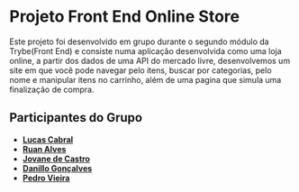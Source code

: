 # Projeto Front End Online Store
  Este projeto foi desenvolvido em grupo durante o segundo módulo da Trybe(Front End) e consiste numa aplicação desenvolvida como uma loja online, a partir dos dados de uma API do mercado livre, desenvolvemos um site em que você pode navegar pelo itens, buscar por categorias, pelo nome e manipular itens no carrinho, além de uma pagina que simula uma finalização de compra.

## Participantes do Grupo
  - **[Lucas Cabral](https://github.com/Lucas5k)**
  - **[Ruan Alves](https://github.com/RRAlves)**
  - **[Jovane de Castro](https://github.com/Cadavanaugh)**
  - **[Danillo Gonçalves](https://github.com/danillogoncalves)**
  - **[Pedro Vieira](https://github.com/pedrindev-ls)**
